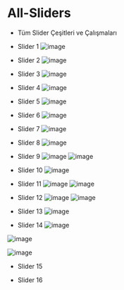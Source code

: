 # All-Sliders

- Tüm Slider Çeşitleri ve Çalışmaları

- Slider 1
![image](https://github.com/ErenCanKONUK/Slider-Varieties-Cesitleri-Example/assets/97176491/5f53ced3-2ab7-4e52-96a3-5c1418bbd22b)
- Slider 2
![image](https://github.com/ErenCanKONUK/Slider-Varieties-Cesitleri-Example/assets/97176491/f9b41b18-c695-4e20-a5cd-9235bcdda50e)
- Slider 3
![image](https://github.com/ErenCanKONUK/Slider-Varieties-Cesitleri-Example/assets/97176491/7b2116e6-73d8-47a7-8451-443cd8f42ee4)
- Slider 4
![image](https://github.com/ErenCanKONUK/Slider-Varieties-Cesitleri-Example/assets/97176491/c9098ba6-a34a-44e3-82c0-710bc93d1346)
- Slider 5
![image](https://github.com/ErenCanKONUK/Slider-Varieties-Cesitleri-Example/assets/97176491/e4888762-2978-49c3-b58f-d806be7d6641)
- Slider 6
![image](https://github.com/ErenCanKONUK/Slider-Varieties-Cesitleri-Example/assets/97176491/9680aca7-cb1e-4822-9582-dfd03d48634c)
- Slider 7
![image](https://github.com/ErenCanKONUK/Slider-Varieties-Cesitleri-Example/assets/97176491/870bb579-59de-4657-88da-560b69298bc4)

- Slider 8
![image](https://github.com/ErenCanKONUK/Slider-Varieties-Cesitleri-Example/assets/97176491/ab7d33e4-347a-4639-b39f-898cf37804b2)
- Slider 9
![image](https://github.com/ErenCanKONUK/Slider-Varieties-Cesitleri-Example/assets/97176491/5c719ce7-f7fe-4b98-b378-31e50c5ce5ec)
![image](https://github.com/ErenCanKONUK/Slider-Varieties-Cesitleri-Example/assets/97176491/13b557a3-b833-4d61-a3d3-188a5a106138)
- Slider 10
![image](https://github.com/ErenCanKONUK/Slider-Varieties-Cesitleri-Example/assets/97176491/697f349c-3bf7-466c-953a-61197c170460)
- Slider 11
![image](https://github.com/ErenCanKONUK/Slider-Varieties-Cesitleri-Example/assets/97176491/010e7a7d-3792-42e7-8143-f17551dd41b9)
![image](https://github.com/ErenCanKONUK/Slider-Varieties-Cesitleri-Example/assets/97176491/84dfeba9-2364-4858-a625-35dc197a2469)
- Slider 12
![image](https://github.com/ErenCanKONUK/Slider-Varieties-Cesitleri-Example/assets/97176491/d975c397-aae1-415c-9e4d-6c275c7350a1)
![image](https://github.com/ErenCanKONUK/Slider-Varieties-Cesitleri-Example/assets/97176491/383d615d-6935-49ba-a53d-0f4e29ce08c4)
- Slider 13
![image](https://github.com/ErenCanKONUK/Slider-Varieties-Cesitleri-Example/assets/97176491/a92f4512-745c-441d-b670-58218f2d34fd)

- Slider 14
![image](https://github.com/ErenCanKONUK/Slider-Varieties-Cesitleri-Example/assets/97176491/a709ac15-cd89-405b-bfad-24d8b4a86a4b)

![image](https://github.com/ErenCanKONUK/Slider-Varieties-Cesitleri-Example/assets/97176491/8a0aea40-e03d-46e0-8c18-02c0a135866b)

![image](https://github.com/ErenCanKONUK/Slider-Varieties-Cesitleri-Example/assets/97176491/03e71e7e-7a34-474f-9961-3c23e44d0032)
- Slider 15

- Slider 16
